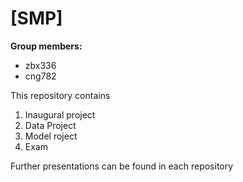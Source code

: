 # \[SMP\]

**Group members:**
- zbx336
- cng782

This repository contains  
1. Inaugural project
2. Data Project
3. Model roject
4. Exam

Further presentations can be found in each repository 
